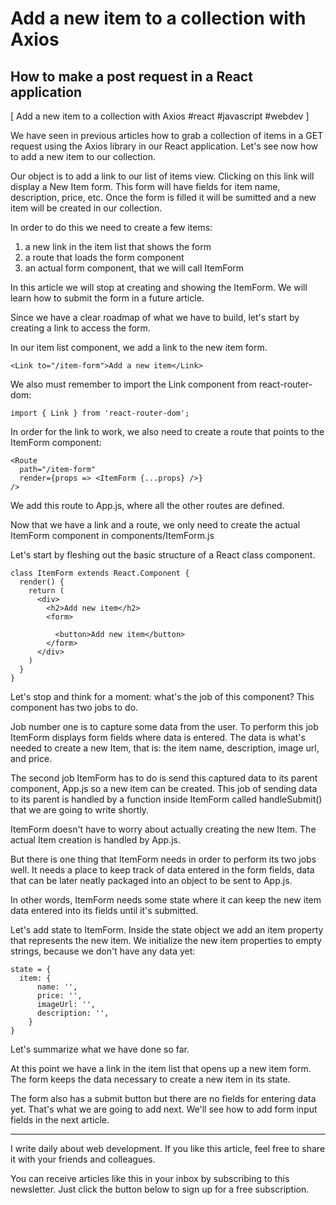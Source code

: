 # Add a new item to a collection with Axios
## How to make a post request in a React application

[ Add a new item to a collection with Axios #react #javascript #webdev ]



We have seen in previous articles how to grab a collection of items in a GET request using the Axios library in our React application.
Let's see now how to add a new item to our collection.

Our object is to add a link to our list of items view. 
Clicking on this link will display a New Item form. This form will have fields for item name, description, price, etc.  Once the form is filled it will be sumitted and a new item will be created in our collection.

In order to do this we need to create a few items:

1. a new link in the item list that shows the form
2. a route that loads the form component
3. an actual form component, that we will call ItemForm

In this article we will stop at creating and showing the ItemForm. We will learn how to submit the form in a future article.

Since we have a clear roadmap of what we have to build, let's start by creating a link to access the form.

In our item list component, we add a link to the new item form.

```
<Link to="/item-form">Add a new item</Link>

```

We also must remember to import the Link component from react-router-dom:

```
import { Link } from 'react-router-dom';
```

In order for the link to work, we also need to create a route that points to the ItemForm component: 

```
<Route
  path="/item-form"
  render={props => <ItemForm {...props} />}
/>
```

We add this route to App.js, where all the other routes are defined.

Now that we have a link and a route, we only need to create the actual ItemForm component in components/ItemForm.js

Let's start by fleshing out the basic structure of a React class component.

```
class ItemForm extends React.Component {
  render() {
    return (
      <div>
        <h2>Add new item</h2>
        <form>

          <button>Add new item</button>
        </form>
      </div>
    )
  }
}
```

Let's stop and think for a moment: what's the job of this component? 
This component has two jobs to do.

Job number one is to capture some data from the user. To perform this job ItemForm displays form fields where data is entered. The data is what's needed to create a new Item, that is: the item name, description, image url, and price.

The second job ItemForm has to do is send this captured data to its parent component, App.js so a new item can be created.
This job of sending data to its parent is handled by a function inside ItemForm called handleSubmit() that we are going to write shortly.

ItemForm doesn't have to worry about actually creating the new Item. The actual Item creation is handled by App.js.

But there is one thing that ItemForm needs in order to perform its two jobs well. It needs a place to keep track of data entered in the form fields, data that can be later neatly packaged into an object to be sent to App.js.

In other words, ItemForm needs some state where it can keep the new item data entered into its fields until it's submitted.

Let's add state to ItemForm. Inside the state object we add an item property that represents the new item. We initialize the new item properties to empty strings, because we don't have any data yet:

```
state = {
  item: {
      name: '',
      price: '',
      imageUrl: '',
      description: '',
    }
}
```

Let's summarize what we have done so far.

At this point we have a link in the item list that opens up a new item form.  The form keeps the data necessary to create a new item in its state.

The form also has a submit button but there are no fields for entering data yet. That's what we are going to add next.
We'll see how to add form input fields in the next article.


---

I write daily about web development. If you like this article, feel free to share it with your friends and colleagues. 

You can receive articles like this in your inbox by subscribing to this newsletter. Just click the button below to sign up for a free subscription.

